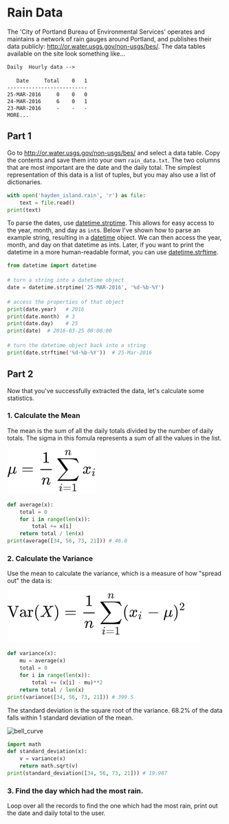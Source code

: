 # Rain Data

The 'City of Portland Bureau of Environmental Services' operates and maintains a network of rain gauges around Portland, and publishes their data publicly: http://or.water.usgs.gov/non-usgs/bes/. The data tables available on the site look something like...

```
Daily  Hourly data -->

   Date     Total    0   1
--------------------------
25-MAR-2016     0    0   0
24-MAR-2016     6    0   1
23-MAR-2016     -    -   -
MORE...
```

## Part 1

Go to http://or.water.usgs.gov/non-usgs/bes/ and select a data table. Copy the contents and save them into your own `rain_data.txt`. The two columns that are most important are the date and the daily total. The simplest representation of this data is a list of tuples, but you may also use a list of dictionaries.

```python
with open('hayden_island.rain', 'r') as file:
    text = file.read()
print(text)
```

To parse the dates, use [datetime.strptime](<15 Datetimes.md>). This allows for easy access to the year, month, and day as `int`s. Below I've shown how to parse an example string, resulting in a [datetime](../1%20Python/Datetime.md) object. We can then access the year, month, and day on that datetime as ints. Later, if you want to print the datetime in a more human-readable format, you can use [datetime.strftime](<15 Datetimes.md>).

```python
from datetime import datetime

# turn a string into a datetime object
date = datetime.strptime('25-MAR-2016', '%d-%b-%Y')

# access the properties of that object
print(date.year)   # 2016
print(date.month)  # 3
print(date.day)    # 25
print(date)  # 2016-03-25 00:00:00

# turn the datetime object back into a string
print(date.strftime('%d-%b-%Y'))  # 25-Mar-2016
```

## Part 2

Now that you've successfully extracted the data, let's calculate some statistics.

### 1. Calculate the Mean

The mean is the sum of all the daily totals divided by the number of daily totals. The sigma in this fomula represents a sum of all the values in the list.

![mean](https://github.com/PdxCodeGuild/class_eagle/blob/main/1%20Python/labs/images/average.png)

```python
def average(x):
    total = 0
    for i in range(len(x)):
        total += x[i]
    return total / len(x)
print(average([34, 56, 73, 21])) # 46.0
```

### 2. Calculate the Variance

Use the mean to calculate the variance, which is a measure of how "spread out" the data is:

![standard_deviation](https://github.com/PdxCodeGuild/class_eagle/raw/main/1%20Python/labs/images/variance.png)

```python
def variance(x):
    mu = average(x)
    total = 0
    for i in range(len(x)):
        total += (x[i] - mu)**2
    return total / len(x)
print(variance([34, 56, 73, 21])) # 399.5
```

The standard deviation is the square root of the variance. 68.2% of the data falls within 1 standard deviation of the mean.

![bell_curve](https://upload.wikimedia.org/wikipedia/commons/thumb/8/8c/Standard_deviation_diagram.svg/500px-Standard_deviation_diagram.svg.png)

```python
import math
def standard_deviation(x):
    v = variance(x)
    return math.sqrt(v)
print(standard_deviation([34, 56, 73, 21])) # 19.987
```

### 3. Find the day which had the most rain.

Loop over all the records to find the one which had the most rain, print out the date and daily total to the user.
